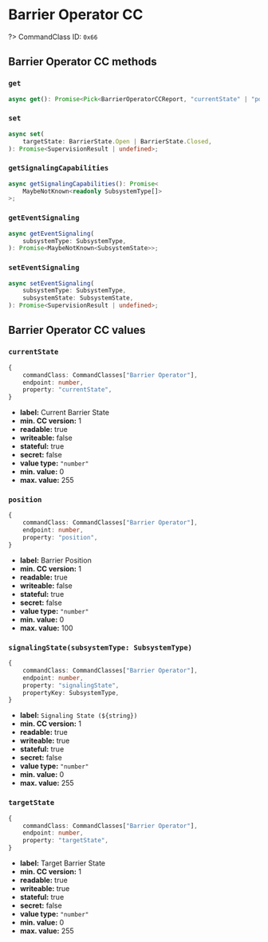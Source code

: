 # Barrier Operator CC

?> CommandClass ID: `0x66`

## Barrier Operator CC methods

### `get`

```ts
async get(): Promise<Pick<BarrierOperatorCCReport, "currentState" | "position"> | undefined>;
```

### `set`

```ts
async set(
	targetState: BarrierState.Open | BarrierState.Closed,
): Promise<SupervisionResult | undefined>;
```

### `getSignalingCapabilities`

```ts
async getSignalingCapabilities(): Promise<
	MaybeNotKnown<readonly SubsystemType[]>
>;
```

### `getEventSignaling`

```ts
async getEventSignaling(
	subsystemType: SubsystemType,
): Promise<MaybeNotKnown<SubsystemState>>;
```

### `setEventSignaling`

```ts
async setEventSignaling(
	subsystemType: SubsystemType,
	subsystemState: SubsystemState,
): Promise<SupervisionResult | undefined>;
```

## Barrier Operator CC values

### `currentState`

```ts
{
	commandClass: CommandClasses["Barrier Operator"],
	endpoint: number,
	property: "currentState",
}
```

-   **label:** Current Barrier State
-   **min. CC version:** 1
-   **readable:** true
-   **writeable:** false
-   **stateful:** true
-   **secret:** false
-   **value type:** `"number"`
-   **min. value:** 0
-   **max. value:** 255

### `position`

```ts
{
	commandClass: CommandClasses["Barrier Operator"],
	endpoint: number,
	property: "position",
}
```

-   **label:** Barrier Position
-   **min. CC version:** 1
-   **readable:** true
-   **writeable:** false
-   **stateful:** true
-   **secret:** false
-   **value type:** `"number"`
-   **min. value:** 0
-   **max. value:** 100

### `signalingState(subsystemType: SubsystemType)`

```ts
{
	commandClass: CommandClasses["Barrier Operator"],
	endpoint: number,
	property: "signalingState",
	propertyKey: SubsystemType,
}
```

-   **label:** `Signaling State (${string})`
-   **min. CC version:** 1
-   **readable:** true
-   **writeable:** true
-   **stateful:** true
-   **secret:** false
-   **value type:** `"number"`
-   **min. value:** 0
-   **max. value:** 255

### `targetState`

```ts
{
	commandClass: CommandClasses["Barrier Operator"],
	endpoint: number,
	property: "targetState",
}
```

-   **label:** Target Barrier State
-   **min. CC version:** 1
-   **readable:** true
-   **writeable:** true
-   **stateful:** true
-   **secret:** false
-   **value type:** `"number"`
-   **min. value:** 0
-   **max. value:** 255
